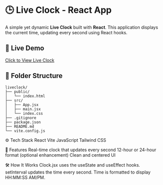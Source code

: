 # 🕒 Live Clock - React App

A simple yet dynamic **Live Clock** built with **React**. This application displays the current time, updating every second using React hooks.

## 🔗 Live Demo

[Click to View Live Clock](https://mahnoorshabbir-liveclock.vercel.app/)

## 📁 Folder Structure

```plaintext
liveclock/
├── public/
│   └── index.html
├── src/
│   ├── App.jsx
│   ├── main.jsx
│   └── index.css
├── .gitignore
├── package.json
├── README.md
└── vite.config.js
```

⚙️ Tech Stack
React
Vite
JavaScript
Tailwind CSS

🚀 Features
Real-time clock that updates every second
12-hour or 24-hour format (optional enhancement)
Clean and centered UI

🛠️ How It Works
Clock.jsx uses the useState and useEffect hooks.
setInterval updates the time every second.
Time is formatted to display HH:MM:SS AM/PM.
